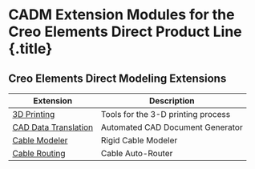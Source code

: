 # CADM Extension Modules for the Creo Elements Direct Product Line {.title}

## Creo Elements Direct Modeling Extensions

| Extension                                     | Description                        |
| --------------------------------------------- | ---------------------------------- |
| [3D Printing](3d_printing/index.md)           | Tools for the 3-D printing process |
| [CAD Data Translation](ADGservice/index.md)   | Automated CAD Document Generator   |
| [Cable Modeler](soco_cables/index.md)         | Rigid Cable Modeler                |
| [Cable Routing](soco_router/index.md)         | Cable Auto-Router                  |